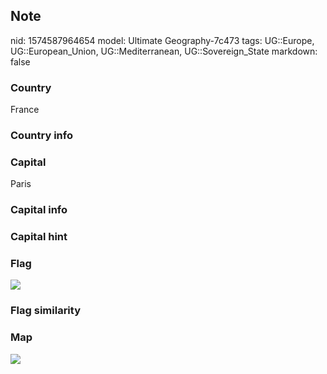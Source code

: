 ## Note
nid: 1574587964654
model: Ultimate Geography-7c473
tags: UG::Europe, UG::European_Union, UG::Mediterranean, UG::Sovereign_State
markdown: false

### Country
France

### Country info


### Capital
Paris

### Capital info


### Capital hint


### Flag
<img src="ug-flag-france.svg">

### Flag similarity


### Map
<img src="ug-map-france.png">
